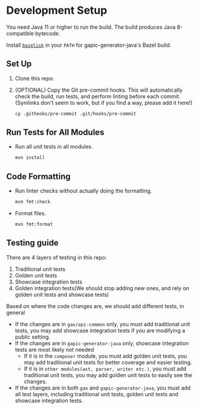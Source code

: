 # Development Setup

You need Java 11 or higher to run the build. The build produces Java 8-compatible
bytecode.

Install [`bazelisk`](https://github.com/bazelbuild/bazelisk) in your `PATH`
for gapic-generator-java's Bazel build.

## Set Up

1. Clone this repo.

2. (OPTIONAL) Copy the Git pre-commit hooks. This will automatically check the build, run
   tests, and perform linting before each commit. (Symlinks don't seem to work,
   but if you find a way, please add it here!)

    ```sh
    cp .githooks/pre-commit .git/hooks/pre-commit
    ```

## Run Tests for All Modules

- Run all unit tests in all modules.

    ```sh
    mvn install
    ```

## Code Formatting

- Run linter checks without actually doing the formatting.

    ```sh
    mvn fmt:check
    ```

- Format files.

    ```sh
    mvn fmt:format
    ```

## Testing guide
There are 4 layers of testing in this repo:
1. Traditional unit tests
2. Golden unit tests
3. Showcase integration tests
4. Golden integration tests(We should stop adding new ones, and rely on golden unit tests and showcase tests)

Based on where the code changes are, we should add different tests, in general

- If the changes are in `gax/api-common` only, you must add traditional unit tests, you may add showcase integration tests if you are modifying a public setting.
- If the changes are in `gapic-generator-java` only, showcase integration tests are most likely not needed
  - If it is in the `composer` module, you must add golden unit tests, you may add traditional unit tests for better coverage and easier testing.    
  - If it is in `other modules(ast, parser, writer etc.)`, you must add traditional unit tests, you may add golden unit tests to easily see the changes.
- If the changes are in both `gax` and `gapic-generator-java`, you must add all test layers, including traditional unit tests, golden unit tests and showcase integration tests. 


